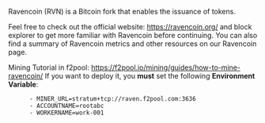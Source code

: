 Ravencoin (RVN) is a Bitcoin fork that enables the issuance of tokens.

Feel free to check out the official website: https://ravencoin.org/ and block explorer to get more familiar with Ravencoin before continuing. You can also find a summary of Ravencoin metrics and other resources on our Ravencoin page.

Mining Tutorial in f2pool: https://f2pool.io/mining/guides/how-to-mine-ravencoin/
If you want to deploy it, you **must** set the following **Environment Variable**:

```
      - MINER_URL=stratum+tcp://raven.f2pool.com:3636 
      - ACCOUNTNAME=rootabc
      - WORKERNAME=work-001
```
